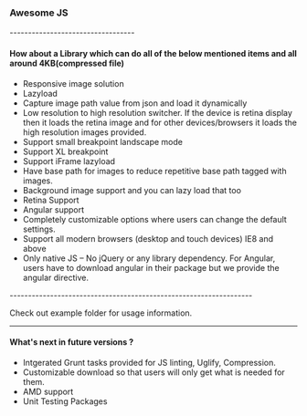 <h3>Awesome JS</h3>
----------------------------------
<h4>How about a Library which can do all of the below mentioned items and all around 4KB(compressed file) </h4>
<ul>
<li>Responsive image solution</li>
<li>Lazyload</li>
<li>Capture image path value from json and load it dynamically</li>
<li>Low resolution to high resolution switcher. If the device is retina display then it loads the retina image and for other devices/browsers it loads the high resolution images provided.</li>
<li>Support small breakpoint landscape mode </li>
<li>Support XL breakpoint </li>
<li>Support iFrame lazyload</li>
<li>Have base path for images to reduce repetitive base path tagged with images.</li>
<li>Background image support and you can lazy load that too</li>
<li>Retina Support</li>
<li>Angular support</li>
<li>Completely customizable options where users can change the default settings.</li>
<li>Support all modern browsers (desktop and touch devices) IE8 and above </li>
<li>Only native JS – No jQuery  or any library dependency. For Angular, users have to download angular in their package but we provide the angular directive.</li>
</ul>
------------------------------------------------------------------
<p>Check out example folder for usage information.</p>

-------------------------------------------------------------------
<h4>What's next in future versions ? </h4>
<ul>
<li>Intgerated Grunt tasks provided for JS linting, Uglify, Compression.</li>
<li>Customizable download so that users will only get what is needed for them.</li>
<li>AMD support</li>
<li>Unit Testing Packages</li>
</ul>